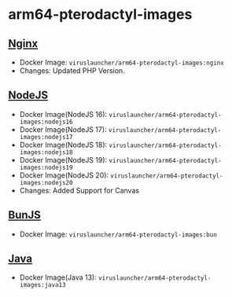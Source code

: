 # arm64-pterodactyl-images

## [Nginx](https://github.com/VirusLauncher/arm64-pterodactyl-images/tree/main/nginx)
- Docker Image: `viruslauncher/arm64-pterodactyl-images:nginx`
- Changes: Updated PHP Version.

## [NodeJS](https://github.com/VirusLauncher/arm64-pterodactyl-images/tree/main/nodejs16)
- Docker Image(NodeJS 16): `viruslauncher/arm64-pterodactyl-images:nodejs16`
- Docker Image(NodeJS 17): `viruslauncher/arm64-pterodactyl-images:nodejs17`
- Docker Image(NodeJS 18): `viruslauncher/arm64-pterodactyl-images:nodejs18`
- Docker Image(NodeJS 19): `viruslauncher/arm64-pterodactyl-images:nodejs19`
- Docker Image(NodeJS 20): `viruslauncher/arm64-pterodactyl-images:nodejs20`
- Changes: Added Support for Canvas

## [BunJS](https://github.com/VirusLauncher/arm64-pterodactyl-images/tree/main/bun)
- Docker Image: `viruslauncher/arm64-pterodactyl-images:bun`

## [Java](https://github.com/VirusLauncher/arm64-pterodactyl-images/tree/main/java13)
- Docker Image(Java 13): `viruslauncher/arm64-pterodactyl-images:java13`
